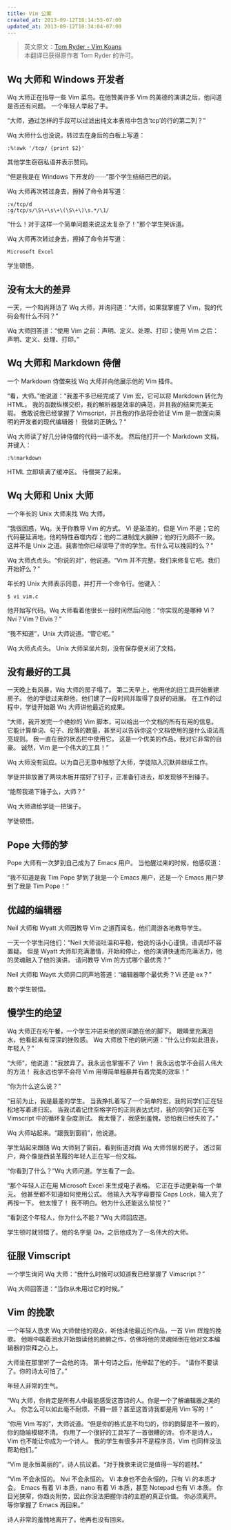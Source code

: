 ```yaml
---
title: Vim 公案
created_at: 2013-09-12T18:14:55-07:00
updated_at: 2013-09-12T18:34:04-07:00
---
```


> 英文原文：[Tom Ryder - Vim Koans](http://blog.sanctum.geek.nz/vim-koans/)<br/>
> 本翻译已获得原作者 Tom Ryder 的许可。


## Wq 大师和 Windows 开发者

Wq 大师正在指导一些 Vim 菜鸟。在他赞美许多 Vim 的美德的演讲之后，他问道是否还有问题。
一个年轻人举起了手。

“大师，通过怎样的手段可以过滤出纯文本表格中包含‘tcp’的行的第二列？”

Wq 大师什么也没说，转过去在身后的白板上写道：

    :%!awk '/tcp/ {print $2}'

其他学生窃窃私语并表示赞同。

“但是我是在 Windows 下开发的⋯⋯”那个学生结结巴巴的说。

Wq 大师再次转过身去，擦掉了命令并写道：

    :v/tcp/d
    :g/tcp/s/\S\+\s\+\(\S\+\)\s.*/\1/

“什么！对于这样一个简单问题来说这太复杂了！”那个学生哭诉道。

Wq 大师再次转过身去，擦掉了命令并写道：

    Microsoft Excel

学生顿悟。


## 没有太大的差异

一天，一个和尚拜访了 Wq 大师，并询问道：“大师，如果我掌握了 Vim，我的代码会有什么不同？”

Wq 大师回答道：“使用 Vim 之前：声明、定义、处理、打印；使用 Vim 之后：声明、定义、处理、打印。”


## Wq 大师和 Markdown 侍僧

一个 Markdown 侍僧来找 Wq 大师并向他展示他的 Vim 插件。

“看，大师。”他说道：“我差不多已经完成了 Vim 宏，它可以将 Markdown 转化为 HTML。
我的函数纵横交织，我的解析器是效率的典范，并且我的结果完美无瑕。
我敢说我已经掌握了 Vimscript，并且我的作品将会验证 Vim 是一款面向英明的开发者的现代编辑器！
我做的正确么？“

Wq 大师读了好几分钟侍僧的代码一语不发。
然后他打开一个 Markdown 文档，并键入：

    :%!markdown

HTML 立即填满了缓冲区。
侍僧哭了起来。


## Wq 大师和 Unix 大师

一个年长的 Unix 大师来找 Wq 大师。

“我很困惑，Wq。关于你教导 Vim 的方式。
Vi 是圣洁的，但是 Vim 不是；它的代码蔓延满地，他的特性吞噬内存；他的二进制庞大臃肿；他的行为颇不一致。
这并不是 Unix 之道。我害怕你已经误导了你的学生。有什么可以挽回的么？”

Wq 大师点点头。“你说的对”，他说道。“Vim 并不完整。我们来修复它吧。我们开始好么？”

年长的 Unix 大师表示同意，并打开一个命令行。他键入：

    $ vi vim.c

他开始写代码。Wq 大师看着他很长一段时间然后问他：“你实现的是哪种 Vi？Nvi？Vim？Elvis？”

“我不知道”，Unix 大师说道。“管它呢。”

Wq 大师点点头。
Unix 大师呆坐片刻，没有保存便关闭了文档。


## 没有最好的工具

一天晚上有风暴，Wq 大师的房子塌了。
第二天早上，他用他的旧工具开始重建房子。
他的学徒过来帮他，他们建了一段时间并取得了良好的进展。
在工作的过程中，学徒开始跟 Wq 大师讲他最近的成果。

“大师，我开发完一个绝妙的 Vim 脚本，可以给出一个文档的所有有用的信息。
它能计算单词、句子、段落的数量，甚至可以告诉你这个文档使用的是什么语法高亮规则。
我一直在我的状态栏中使用它。
这是一个优美的作品，我对它非常的自豪。
诚然，Vim 是一个伟大的工具！”

Wq 大师没有回应。以为自己无意中触怒了大师，学徒陷入沉默并继续工作。

学徒并排放置了两块木板并摆好了钉子，正准备钉进去，却发现够不到锤子。

“能帮我递下锤子么，大师？”

Wq 大师递给学徒一把锯子。

学徒顿悟。


## Pope 大师的梦

Pope 大师有一次梦到自己成为了 Emacs 用户。
当他醒过来的时候，他感叹道：

“我不知道是我 Tim Pope 梦到了我是一个 Emacs 用户，还是一个 Emacs 用户梦到了我是 Tim Pope！”


## 优越的编辑器

Neil 大师和 Wyatt 大师因教导 Vim 之道而闻名，他们周游各地教导学生。

一天一个学生问他们：“Neil 大师谈吐温和平稳，他说的话小心谨慎，语调却不容置疑。
但是 Wyatt 大师却充满激情，开始和停止，他的演讲快速而充满活力，他的灵魂融入了他的演讲。
请问教导 Vim 的方式哪个最优秀？”

Neil 大师和 Waytt 大师异口同声地答道：“编辑器哪个最优秀？Vi 还是 ex？”

数个学生顿悟。


## 慢学生的绝望

Wq 大师正在吃午餐，一个学生冲进来他的房间跪在他的脚下。
眼睛里充满泪水，他看起来有深深的挫败感。
Wq 大师放下他的碗问道：“什么让你如此沮丧，年轻人？”

“大师”，他说道：“我放弃了。我永远也掌握不了 Vim！
我永远也学不会前人伟大的方法！
我永远也学不会将 Vim 用得简单粗暴并有着完美的效率！”

“你为什么这么说？”

“目前为止，我是最差的学生。
当我挣扎着写了一个简单的宏，我的同学们正在轻松地写着递归宏。
当我试着记住空格字符的正则表达式时，我的同学们正在写 Vimscript 中的循环复杂度测试。
我太慢了，我感到羞愧，恐怕我已经失败了。”

Wq 大师站起来。“跟我到窗前”，他说道。

学生站起来跟随 Wq 大师到了窗前，看到街道对面 Wq 大师邻居的房子。
透过窗户，两个像是西装革履的年轻人正在写一份文档。

“你看到了什么？”Wq 大师问道。学生看了一会。

“那个年轻人正在用 Microsoft Excel 来生成电子表格。 它正在手动更新每一个单元。 他甚至都不知道如何使用公式。 他输入大写字母要按 Caps Lock，输入完了再按一下。 他太慢了！ 我不明白。他为什么还能这么愉悦？”

“看到这个年轻人，你为什么不能？”Wq 大师回应道。

学生顿时就领悟了。他的名字是 Qa，之后他成为了一名伟大的大师。


## 征服 Vimscript

一个学生询问 Wq 大师：“我什么时候可以知道我已经掌握了 Vimscript？”

Wq 大师回答道：“当你从未用过它的时候。”


## Vim 的挽歌

一个年轻人恳求 Wq 大师做他的观众，听他读他最近的作品，一首 Vim 辉煌的挽歌。
他眼中噙着泪水开始朗读他的肺腑之作，仿佛将他的灵魂倾倒在他对文本编辑器的崇拜之心上。

大师坐在那里听了一会他的诗。 第十句诗之后，他举起了他的手。 “请你不要读了。你的诗太可怕了。”

年轻人非常的生气。

“Wq 大师，你肯定是所有人中最能感受这首诗的人。你是一个了解编辑器之美的人。
你怎么可以如此毫不耐烦、不屑一顾？甚至这首诗我都是用 Vim 写的！”

“你用 Vim 写的”，大师说道。“但是你的格式是不均匀的，你的韵脚是不一致的，你的隐喻模糊不清。
你用了一个很好的工具写了一首很糟的诗。
你不是诗人，Vim 也不能让你成为一个诗人。
我的学生有很多并不是程序员，Vim 也同样没法帮助他们。”

“Vim 是永恒美丽的”，诗人抗议着。“对于挽歌来说它是值得一写的题材。”

“Vim 不会永恒的。 Nvi 不会永恒的。 Vi 本身也不会永恒的，只有 Vi 的本质才会。
Emacs 有着 Vi 本质，nano 有着 Vi 本质，甚至 Notepad 也有 Vi 本质。
你目光狭窄，你趋炎附势，因此你没法把握你诗的主题的真正价值。
你必须离开。等你掌握了 Emacs 再回来。”

诗人非常的羞愧地离开了。他再也没有回来。
